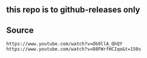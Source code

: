 ## this repo is to github-releases only
## Source
```
https://www.youtube.com/watch?v=Ob9llA_QhQY
https://www.youtube.com/watch?v=88FWrfHCIqo&t=150s
```
